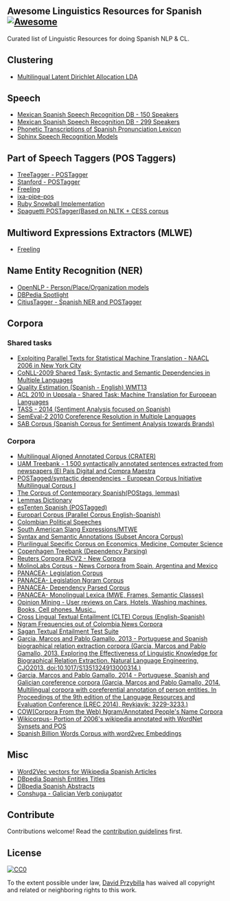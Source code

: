 ## Awesome Linguistics Resources for Spanish [![Awesome](https://cdn.rawgit.com/sindresorhus/awesome/d7305f38d29fed78fa85652e3a63e154dd8e8829/media/badge.svg)](https://github.com/sindresorhus/awesome)


Curated list of Linguistic Resources for doing Spanish NLP & CL.

## Clustering
- [Multilingual Latent Dirichlet Allocation LDA](https://github.com/ArtificiAI/Multilingual-Latent-Dirichlet-Allocation-LDA)

## Speech

- [Mexican Spanish Speech Recognition DB - 150 Speakers](http://www.speechocean.com/en-ASR-Corpora/631.html)
- [Mexican Spanish Speech Recognition DB - 299 Speakers](http://www.speechocean.com/en-ASR-Corpora/603.html)
- [Phonetic Transcriptions of Spanish Pronunciation Lexicon](http://www.speechocean.com/en-Text-Corpora/692.html)
- [Sphinx Speech Recognition Models](http://www.speech.cs.cmu.edu/sphinx/models/hub4spanish_itesm/)

## Part of Speech Taggers (POS Taggers)
- [TreeTagger - POSTagger](http://www.cis.uni-muenchen.de/~schmid/tools/TreeTagger/)
- [Stanford - POSTagger](http://nlp.stanford.edu/software/tagger.shtml)
- [Freeling](http://nlp.lsi.upc.edu/freeling/)
- [ixa-pipe-pos](https://github.com/ixa-ehu/ixa-pipe-pos)
- [Ruby Snowball Implementation](https://github.com/MaG21/estem)
- [Spaguetti POSTagger(Based on NLTK +  CESS corpus](https://code.google.com/p/spaghetti-tagger/)

## Multiword Expressions  Extractors (MLWE)
- [Freeling](http://nlp.lsi.upc.edu/freeling/)

## Name Entity Recognition (NER)
- [OpenNLP - Person/Place/Organization models](http://opennlp.sourceforge.net/models-1.5/)
- [DBPedia Spotlight](https://github.com/dbpedia-spotlight/dbpedia-spotlight/)
- [CitiusTagger - Spanish NER and  POSTagger](http://gramatica.usc.es/pln/tools/CitiusTools.html)

## Corpora

### Shared tasks
- [Exploiting Parallel Texts for Statistical  Machine Translation -  NAACL 2006 in New York City](http://www.statmt.org/wmt06/shared-task/)
- [CoNLL-2009 Shared Task: Syntactic and Semantic Dependencies in Multiple Languages](http://ufal.mff.cuni.cz/conll2009-st/trial-data.html)
- [Quality Estimation (Spanish - English) WMT13](http://www.quest.dcs.shef.ac.uk/wmt13_qe.html)
- [ ACL 2010 in Uppsala - Shared Task: Machine Translation for European Languages](http://www.statmt.org/wmt10/translation-task.html)
- [TASS - 2014 (Sentiment Analysis focused on Spanish)](http://www.daedalus.es/TASS2014/tass2014.php)
- [SemEval-2 2010 Coreference Resolution in Multiple Languages](http://semeval2.fbk.eu/semeval2.php?location=tasks)
- [SAB Corpus (Spanish Corpus for Sentiment Analysis towards Brands)](http://sabcorpus.linkeddata.es/)

### Corpora
- [Multilingual Aligned Annotated Corpus (CRATER)](http://catalog.elra.info/product_info.php?products_id=636)
- [UAM Treebank - 1,500 syntactically annotated sentences extracted from newspapers (El País Digital and Compra Maestra](http://elvira.lllf.uam.es/~sandoval/UAMTreebank.html)
- [POSTagged/syntactic dependencies - European Corpus Initiative Multilingual Corpus I ](http://www.elsnet.org/resources/eciCorpus.html)
- [The Corpus of Contemporary Spanish(POStags, lemmas)](http://sfncorpora.uab.es/CQPweb/cea/)
- [Lemmas Dictionary](http://sfn.uab.es:8080/SFN/dictionary/dictionary-information-lemmas-and-expanded-forms)
- [esTenten Spanish (POSTagged) ](http://www.sketchengine.co.uk/documentation/wiki/Corpora/TenTen/esTenTen)
- [Europarl Corpus (Parallel Corpus English-Spanish)](http://www.statmt.org/europarl/)
- [Colombian Political Speeches](https://github.com/dav009/LatinamericanTextResources)
- [South American Slang Expressions/MTWE](https://github.com/dav009/LatinamericanTextResources)
- [Syntax and Semantic Annotations (Subset Ancora Corpus)](http://ufal.mff.cuni.cz/conll2009-st/trial/CoNLL2009-ST-Spanish-trial.zip)
- [Plurilingual Specific Corpus on Economics, Medicine, Computer Science](http://www.iula.upf.edu/corpus/corpusuk.htm)
- [Copenhagen  Treebank (Dependency Parsing)](http://code.google.com/p/copenhagen-dependency-treebank/)
- [Reuters Corpora RCV2 - New Corpora](http://trec.nist.gov/data/reuters/reuters.html)
- [MolinoLabs Corpus - News Corpora from Spain, Argentina and Mexico](http://www.molinolabs.com/corpus.html)
- [PANACEA- Legislation Corpus](http://panacea-lr.eu/en/info-for-researchers/data-sets/monolingual-corpora)
- [PANACEA- Legislation Ngram Corpus](http://panacea-lr.eu/en/info-for-researchers/data-sets/monolingual-corpora-n-grams/)
- [PANACEA- Dependency Parsed Corpus](http://panacea-lr.eu/en/info-for-researchers/data-sets/dependency-parsed-corpora/)
- [PANACEA- Monolingual Lexica (MWE, Frames, Semantic Classes)](http://panacea-lr.eu/en/info-for-researchers/data-sets/monolingual-lexica/)
- [Opinion Mining - User reviews on Cars, Hotels, Washing machines, Books, Cell phones, Music..](https://www.sfu.ca/~mtaboada/SFU_Review_Corpus.html)
- [Cross Lingual Textual Entailment (CLTE) Corpus (English-Spanish)](http://www.celct.it/resources.php?id_page=CLTE)
- [Ngram Frequencies out of Colombia News Corpora](http://ngrams.cavorite.com/datos/)
- [Sagan Textual Entailment Test Suite](http://www.investigacion.frc.utn.edu.ar/mslabs/~jcastillo/Sagan-test-suite/)
- [Garcia, Marcos and Pablo Gamallo, 2013 - Portuguese and Spanish biographical relation extraction corpora (Garcia, Marcos and Pablo Gamallo, 2013. Exploring the Effectiveness of Linguistic Knowledge for Biographical Relation Extraction. Natural Language Engineering, CJO2013. doi:10.1017/S1351324913000314.)](http://gramatica.usc.es/~marcos/corpora_nle.tgz)
- [Garcia, Marcos and Pablo Gamallo, 2014 - Portuguese, Spanish and Galician coreference corpora (Garcia, Marcos and Pablo Gamallo, 2014. Multilingual corpora with coreferential annotation of person entities. In Proceedings of the 9th edition of the Language Resources and Evaluation Conference (LREC 2014), Reykjavik: 3229-3233.)](http://gramatica.usc.es/~marcos/resources/corpora_coref.tar.bz2)
- [COW(Corpora From the Web) Ngram/Annotated People's Name Corpora ](http://hpsg.fu-berlin.de/cow/)
- [Wikicorpus- Portion of 2006's wikipedia annotated with WordNet Synsets and POS](http://www.cs.upc.edu/~nlp/wikicorpus/)
- [Spanish Billion Words Corpus with word2vec Embeddings](http://crscardellino.me/SBWCE/)


## Misc

- [Word2Vec vectors for Wikipedia Spanish Articles](https://github.com/idio/wiki2vec)
- [DBpedia Spanish Entities Titles](http://data.dws.informatik.uni-mannheim.de/dbpedia/2014/es/labels_es.nt.bz2)
- [DBpedia Spanish Abstracts](http://data.dws.informatik.uni-mannheim.de/dbpedia/2014/es/short_abstracts_es.nt.bz2)
- [Conshuga - Galician Verb conjugator](http://gramatica.usc.es/pln/tools/conjugador/download.html)

## Contribute

Contributions welcome! Read the [contribution guidelines](https://github.com/dav009/awesome-spanish-nlp/blob/master/contributing.md) first.

## License

[![CC0](https://i.creativecommons.org/p/zero/1.0/88x31.png)](https://creativecommons.org/publicdomain/zero/1.0/)

To the extent possible under law, [David Przybilla](http://alejandro.pictures) has waived all copyright and related or neighboring rights to this work.